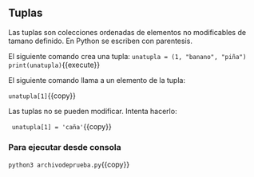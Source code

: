 ## Tuplas

Las tuplas son colecciones ordenadas de elementos no modificables de tamano definido. En Python se escriben con parentesis.

El siguiente comando crea una tupla:
`
unatupla = (1, "banano", "piña")
print(unatupla)
`{{execute}}

El siguiente comando llama a un elemento de la tupla:

`
unatupla[1]
`{{copy}}

Las tuplas no se pueden modificar. Intenta hacerlo: 

`
unatupla[1] = 'caña'`{{copy}}

### Para ejecutar desde consola
`python3 archivodeprueba.py`{{copy}}
